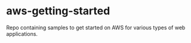 # aws-getting-started
Repo containing samples to get started on AWS for various types of web applications.
